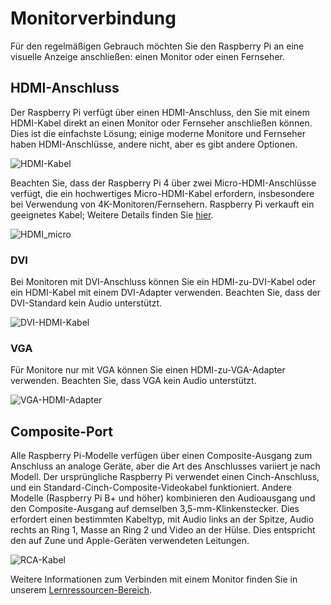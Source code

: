 # Monitorverbindung

Für den regelmäßigen Gebrauch möchten Sie den Raspberry Pi an eine visuelle Anzeige anschließen: einen Monitor oder einen Fernseher.

## HDMI-Anschluss

Der Raspberry Pi verfügt über einen HDMI-Anschluss, den Sie mit einem HDMI-Kabel direkt an einen Monitor oder Fernseher anschließen können. Dies ist die einfachste Lösung; einige moderne Monitore und Fernseher haben HDMI-Anschlüsse, andere nicht, aber es gibt andere Optionen.

![HDMI-Kabel](images/hdmi_connector.png)

Beachten Sie, dass der Raspberry Pi 4 über zwei Micro-HDMI-Anschlüsse verfügt, die ein hochwertiges Micro-HDMI-Kabel erfordern, insbesondere bei Verwendung von 4K-Monitoren/Fernsehern. Raspberry Pi verkauft ein geeignetes Kabel; Weitere Details finden Sie [hier](https://www.raspberrypi.org/products/micro-hdmi-to-standard-hdmi-a-cable/).

![HDMI_micro](images/hdmi_micro.png)

### DVI

Bei Monitoren mit DVI-Anschluss können Sie ein HDMI-zu-DVI-Kabel oder ein HDMI-Kabel mit einem DVI-Adapter verwenden. Beachten Sie, dass der DVI-Standard kein Audio unterstützt.

![DVI-HDMI-Kabel](images/dvi_hdmi_cable.png)

### VGA

Für Monitore nur mit VGA können Sie einen HDMI-zu-VGA-Adapter verwenden. Beachten Sie, dass VGA kein Audio unterstützt.

![VGA-HDMI-Adapter](images/hdmi-vga.jpeg)

## Composite-Port

Alle Raspberry Pi-Modelle verfügen über einen Composite-Ausgang zum Anschluss an analoge Geräte, aber die Art des Anschlusses variiert je nach Modell. Der ursprüngliche Raspberry Pi verwendet einen Cinch-Anschluss, und ein Standard-Cinch-Composite-Videokabel funktioniert. Andere Modelle (Raspberry Pi B+ und höher) kombinieren den Audioausgang und den Composite-Ausgang auf demselben 3,5-mm-Klinkenstecker. Dies erfordert einen bestimmten Kabeltyp, mit Audio links an der Spitze, Audio rechts an Ring 1, Masse an Ring 2 und Video an der Hülse. Dies entspricht den auf Zune und Apple-Geräten verwendeten Leitungen.

![RCA-Kabel](images/rca_connector.png)

Weitere Informationen zum Verbinden mit einem Monitor finden Sie in unserem [Lernressourcen-Bereich](https://www.raspberrypi.org/learning/hardware-guide/equipment/).
